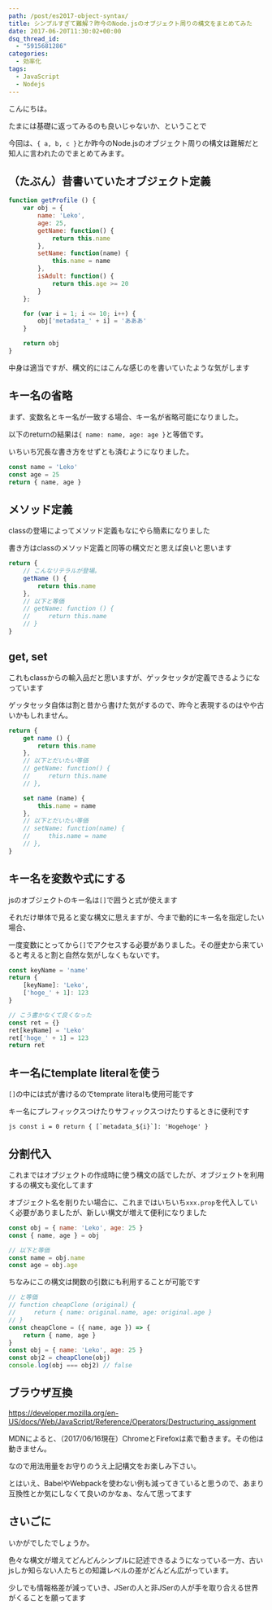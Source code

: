 ```yaml
---
path: /post/es2017-object-syntax/
title: シンプルすぎて難解？昨今のNode.jsのオブジェクト周りの構文をまとめてみた
date: 2017-06-20T11:30:02+00:00
dsq_thread_id:
  - "5915681286"
categories:
  - 効率化
tags:
  - JavaScript
  - Nodejs
---
```

こんにちは。
  
たまには基礎に返ってみるのも良いじゃないか、ということで

今回は、`{ a, b, c }`とか昨今のNode.jsのオブジェクト周りの構文は難解だと知人に言われたのでまとめてみます。

<!--more-->

（たぶん）昔書いていたオブジェクト定義
----------------------------------------

```javascript
function getProfile () {
    var obj = {
        name: 'Leko',
        age: 25,
        getName: function() {
            return this.name
        },
        setName: function(name) {
            this.name = name
        },
        isAdult: function() {
            return this.age >= 20
        }
    };

    for (var i = 1; i <= 10; i++) {
        obj['metadata_' + i] = 'あああ'
    }

    return obj
}
```

中身は適当ですが、構文的にはこんな感じのを書いていたような気がします

キー名の省略
----------------------------------------

まず、変数名とキー名が一致する場合、キー名が省略可能になりました。
  
以下のreturnの結果は`{ name: name, age: age }`と等価です。
  
いちいち冗長な書き方をせずとも済むようになりました。

```javascript
const name = 'Leko'
const age = 25
return { name, age }
```

メソッド定義
----------------------------------------

classの登場によってメソッド定義もなにやら簡素になりました
  
書き方はclassのメソッド定義と同等の構文だと思えば良いと思います

```javascript
return {
    // こんなリテラルが登場。
    getName () {
        return this.name
    },
    // 以下と等価
    // getName: function () {
    //     return this.name
    // }
}
```

## get, set

これもclassからの輸入品だと思いますが、ゲッタセッタが定義できるようになっています
  
ゲッタセッタ自体は割と昔から書けた気がするので、昨今と表現するのはやや古いかもしれません。

```javascript
return {
    get name () {
        return this.name
    },
    // 以下とだいたい等価
    // getName: function() {
    //     return this.name
    // },

    set name (name) {
        this.name = name
    },
    // 以下とだいたい等価
    // setName: function(name) {
    //     this.name = name
    // },
}
```

キー名を変数や式にする
----------------------------------------

jsのオブジェクトのキー名は`[]`で囲うと式が使えます
  
それだけ単体で見ると変な構文に思えますが、今まで動的にキー名を指定したい場合、
  
一度変数にとってから`[]`でアクセスする必要がありました。その歴史から来ていると考えると割と自然な気がしなくもないです。

```javascript
const keyName = 'name'
return {
    [keyName]: 'Leko',
    ['hoge_' + 1]: 123
}

// こう書かなくて良くなった
const ret = {}
ret[keyName] = 'Leko'
ret['hoge_' + 1] = 123
return ret
```

## キー名にtemplate literalを使う

`[]`の中には式が書けるのでtemprate literalも使用可能です
  
キー名にプレフィックスつけたりサフィックスつけたりするときに便利です

``js
const i = 0
return {
    [`metadata_${i}`]: 'Hogehoge'
}``

分割代入
----------------------------------------

これまではオブジェクトの作成時に使う構文の話でしたが、オブジェクトを利用するの構文も変化してます
  
オブジェクト名を削りたい場合に、これまではいちいち`xxx.prop`を代入していく必要がありましたが、新しい構文が増えて便利になりました

```javascript
const obj = { name: 'Leko', age: 25 }
const { name, age } = obj

// 以下と等価
const name = obj.name
const age = obj.age
```

ちなみにこの構文は関数の引数にも利用することが可能です

```javascript
// と等価
// function cheapClone (original) {
//     return { name: original.name, age: original.age }
// }
const cheapClone = ({ name, age }) => {
    return { name, age }
}
const obj = { name: 'Leko', age: 25 }
const obj2 = cheapClone(obj)
console.log(obj === obj2) // false
```

ブラウザ互換
----------------------------------------

<https://developer.mozilla.org/en-US/docs/Web/JavaScript/Reference/Operators/Destructuring_assignment>

MDNによると、（2017/06/16現在）ChromeとFirefoxは素で動きます。その他は動きません。
  
なので用法用量をお守りのうえ上記構文をお楽しみ下さい。
  
とはいえ、BabelやWebpackを使わない例も減ってきていると思うので、あまり互換性とか気にしなくて良いのかなぁ、なんて思ってます

さいごに
----------------------------------------

いかがでしたでしょうか。
  
色々な構文が増えてどんどんシンプルに記述できるようになっている一方、古いjsしか知らない人たちとの知識レベルの差がどんどん広がっています。

少しでも情報格差が減っていき、JSerの人と非JSerの人が手を取り合える世界がくることを願ってます

<div style="font-size:0px;height:0px;line-height:0px;margin:0;padding:0;clear:both">
</div>
